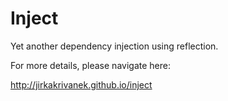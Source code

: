 # Inject

Yet another dependency injection using reflection.

For more details, please navigate here:

http://jirkakrivanek.github.io/inject
